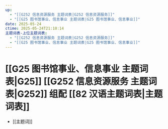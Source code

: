 ```yaml
---
up:
  - "[[G252 信息资源服务 主题词表|G252 信息资源服务]]"
  - "[[G25 图书馆事业、信息事业 主题词表|G25 图书馆事业、信息事业]]"
date: 2025-05-24
ctime: 2025-05-24T21:10:14
主题词表-上位主题词表:
  - "[[G252 信息资源服务 主题词表|G252 信息资源服务]]"
  - "[[G25 图书馆事业、信息事业 主题词表|G25 图书馆事业、信息事业]]"
---
```


# [[G25 图书馆事业、信息事业 主题词表|G25]] [[G252 信息资源服务 主题词表|G252]] 组配 [[82 汉语主题词表|主题词表]]

- [[主题词]]
